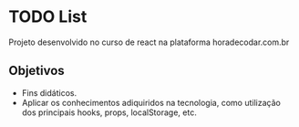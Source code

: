 # TODO List

Projeto desenvolvido no curso de react na plataforma horadecodar.com.br


## Objetivos

- Fins didáticos.
- Aplicar os conhecimentos adiquiridos na tecnologia, como utilização dos principais hooks, props, localStorage, etc.
